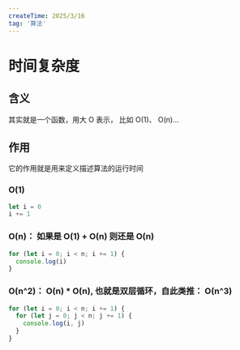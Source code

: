 ```yaml
---
createTime: 2025/3/16
tag: '算法'
---
```

# 时间复杂度

## 含义

其实就是一个函数，用大 O 表示， 比如 O(1)、 O(n)...

## 作用

它的作用就是用来定义描述算法的运行时间

### O(1)

```javascript
let i = 0
i += 1
```

### O(n)： 如果是 O(1) + O(n) 则还是 O(n)

```javascript
for (let i = 0; i < n; i += 1) {
  console.log(i)
}
```

### O(n^2)： O(n) \* O(n), 也就是双层循环，自此类推： O(n^3)

```javascript
for (let i = 0; i < n; i += 1) {
  for (let j = 0; j < n; j += 1) {
    console.log(i, j)
  }
}
```
